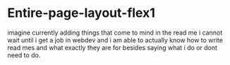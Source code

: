 # Entire-page-layout-flex1
imagine currently adding things that come to mind in the read me
i cannot wait until i get a job in webdev and i am able to actually know
how to write read mes and what exactly they are for besides saying what i do
or dont need to do.


